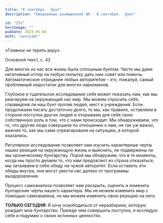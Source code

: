 ```yaml
---
title: "8 сентября.  Бунт"
description: "Ежедневные размышления АН - 8 сентября.  Бунт"

id: "252"
heroImage: ""
pubDate: 2023-05-04
moth: "sentyabr"
---
```


_«Главное не терять веру»._

Основной текст, с. 42

Для многих из нас вся жизнь была сплошным бунтом. Часто мы даем негативный
отпор на любую попытку дать нам совет или помочь. Автоматическое отрицание
любых авторитетов – это, пожалуй, самый проблемный недостаток для многих
наркоманов.

Глубокое и тщательное исследование себя может показать нам, как мы реагируем
на окружающий нас мир. Мы можем спросить себя, справедлив ли наш бунт против
людей, мест и учреждений. Если продолжаем писать достаточно долго, то мы, как
правило, оставляем в стороне поступки других людей и открываем для себя свою
собственную роль в том, что с нами происходит. Мы обнаруживаем, что то, что
другие люди совершили по отношению к нам, не так уж важно, важнее то, как мы
сами отреагировали на ситуацию, в которой оказались.

Регулярное исследование позволяет нам изучить характерные черты наших реакций
на окружающую жизнь и выяснить, не подвержены ли мы хроническому бунтарству.
Порой мы обнаружим, что в те моменты, когда мы просто делаем то, что нам
предлагают из страха отказаться, мы затаиваем в себе обиду на чужой авторитет.
Если оставить эти обиды внутри, они могут увести нас далеко от программы
выздоровления.

Процесс самоанализа позволяет нам раскрыть, оценить и изменить бунтарские
черты нашего характера. Мы не можем изменить мир с помощью самоанализа, но мы
можем изменить свою реакцию на него.

**ТОЛЬКО СЕГОДНЯ:** Я хочу освободиться от неразберихи, которую рождает мое
бунтарство. Прежде чем совершить поступок, я исследую себя и подумаю о своих
истинных ценностях.
